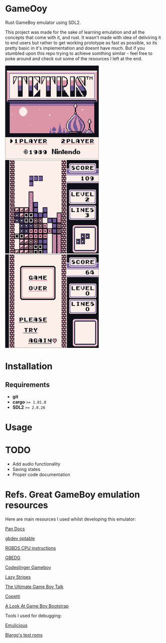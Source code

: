 # GameOoy

Rust GameBoy emulator using SDL2. 

This project was made for the sake of learning emulation and all the concepts that come with it, and rust. It wasn't made with idea of deliviring it to end users but rather to get working prototype as fast as possible, so its pretty basic in it's implementation and doesnt have much. But if you stumbled upon this repo trying to achieve somthing similar - feel free to poke around and check out some of the resources I left at the end.
<div display="flex"> 
  <img src="https://github.com/ViolInKK/GameOoy/blob/main/preview%20images/tetris_title.png" width="300" height="300" />
  <img src="https://github.com/ViolInKK/GameOoy/blob/main/preview%20images/tetris.png" width="300" height="300" />
  <img src="https://github.com/ViolInKK/GameOoy/blob/main/preview%20images/tetris_end.png" width="300" height="300" />
</div>

# Installation

## Requirements

* **git**
* **cargo** `>= 1.81.0`
* **SDL2** `>= 2.0.26`

# Usage

# TODO

* Add audio functionality
* Saving states
* Proper code documentation

# Refs. Great GameBoy emulation resources

Here are main resources I used whilst developing this emulator:

[Pan Docs](https://gbdev.io/pandocs/About.html)

[gbdev optable](https://gbdev.io/gb-opcodes/optables/)

[RGBDS CPU instructions](https://rgbds.gbdev.io/docs/v0.8.0/gbz80.7)

[GBEDG](https://hacktix.github.io/GBEDG/ppu/#oam-scan-mode-2)

[Codeslinger Gameboy](http://www.codeslinger.co.uk/pages/projects/gameboy/beginning.html)

[Lazy Stripes](https://blog.tigris.fr/2019/09/15/writing-an-emulator-the-first-pixel/)

[The Ultimate Game Boy Talk](https://www.youtube.com/watch?v=HyzD8pNlpwI&ab_channel=media.ccc.de)

[Copetti](https://www.copetti.org/writings/consoles/game-boy)

[A Look At Game Boy Bootstrap](https://realboyemulator.wordpress.com/2013/01/03/a-look-at-the-game-boy-bootstrap-let-the-fun-begin/)

Tools I used for debugging:

[Emulicious](https://emulicious.net/)

[Blargg's test roms](https://github.com/retrio/gb-test-roms)
